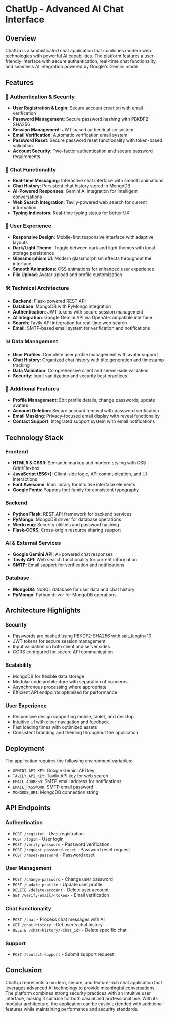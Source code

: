 # ChatUp - Advanced AI Chat Interface

## Overview
ChatUp is a sophisticated chat application that combines modern web technologies with powerful AI capabilities. The platform features a user-friendly interface with secure authentication, real-time chat functionality, and seamless AI integration powered by Google's Gemini model.

## Features

### 🔐 Authentication & Security
- **User Registration & Login**: Secure account creation with email verification
- **Password Management**: Secure password hashing with PBKDF2-SHA256
- **Session Management**: JWT-based authentication system
- **Email Verification**: Automatic verification email system
- **Password Reset**: Secure password reset functionality with token-based validation
- **Account Security**: Two-factor authentication and secure password requirements

### 💬 Chat Functionality
- **Real-time Messaging**: Interactive chat interface with smooth animations
- **Chat History**: Persistent chat history stored in MongoDB
- **AI-Powered Responses**: Gemini AI integration for intelligent conversations
- **Web Search Integration**: Tavily-powered web search for current information
- **Typing Indicators**: Real-time typing status for better UX

### 🎨 User Experience
- **Responsive Design**: Mobile-first responsive interface with adaptive layouts
- **Dark/Light Theme**: Toggle between dark and light themes with local storage persistence
- **Glassmorphism UI**: Modern glassmorphism effects throughout the interface
- **Smooth Animations**: CSS animations for enhanced user experience
- **File Upload**: Avatar upload and profile customization

### 🛠️ Technical Architecture
- **Backend**: Flask-powered REST API
- **Database**: MongoDB with PyMongo integration
- **Authentication**: JWT tokens with secure session management
- **AI Integration**: Google Gemini API via OpenAI-compatible interface
- **Search**: Tavily API integration for real-time web search
- **Email**: SMTP-based email system for verification and notifications

### 📊 Data Management
- **User Profiles**: Complete user profile management with avatar support
- **Chat History**: Organized chat history with title generation and timestamp tracking
- **Data Validation**: Comprehensive client and server-side validation
- **Security**: Input sanitization and security best practices

### 🎯 Additional Features
- **Profile Management**: Edit profile details, change passwords, update avatars
- **Account Deletion**: Secure account removal with password verification
- **Email Masking**: Privacy-focused email display with reveal functionality
- **Contact Support**: Integrated support system with email notifications

## Technology Stack

### Frontend
- **HTML5 & CSS3**: Semantic markup and modern styling with CSS Grid/Flexbox
- **JavaScript (ES6+)**: Client-side logic, API communication, and UI interactions
- **Font Awesome**: Icon library for intuitive interface elements
- **Google Fonts**: Poppins font family for consistent typography

### Backend
- **Python Flask**: REST API framework for backend services
- **PyMongo**: MongoDB driver for database operations
- **Werkzeug**: Security utilities and password hashing
- **Flask-CORS**: Cross-origin resource sharing support

### AI & External Services
- **Google Gemini API**: AI-powered chat responses
- **Tavily API**: Web search functionality for current information
- **SMTP**: Email support for verification and notifications

### Database
- **MongoDB**: NoSQL database for user data and chat history
- **PyMongo**: Python driver for MongoDB operations

## Architecture Highlights

### Security
- Passwords are hashed using PBKDF2-SHA256 with salt_length=10
- JWT tokens for secure session management
- Input validation on both client and server sides
- CORS configured for secure API communication

### Scalability
- MongoDB for flexible data storage
- Modular code architecture with separation of concerns
- Asynchronous processing where appropriate
- Efficient API endpoints optimized for performance

### User Experience
- Responsive design supporting mobile, tablet, and desktop
- Intuitive UI with clear navigation and feedback
- Fast loading times with optimized assets
- Consistent branding and theming throughout the application

## Deployment

The application requires the following environment variables:
- `GEMINI_API_KEY`: Google Gemini API key
- `TAVILY_API_KEY`: Tavily API key for web search
- `EMAIL_ADDRESS`: SMTP email address for notifications
- `EMAIL_PASSWORD`: SMTP email password
- `MONGODB_URI`: MongoDB connection string

## API Endpoints

### Authentication
- `POST /register` - User registration
- `POST /login` - User login
- `POST /verify-password` - Password verification
- `POST /request-password-reset` - Password reset request
- `POST /reset-password` - Password reset

### User Management
- `POST /change-password` - Change user password
- `POST /update-profile` - Update user profile
- `DELETE /delete-account` - Delete user account
- `GET /verify-email/<token>` - Email verification

### Chat Functionality
- `POST /chat` - Process chat messages with AI
- `GET /chat-history` - Get user's chat history
- `DELETE /chat-history/<chat_id>` - Delete specific chat

### Support
- `POST /contact-support` - Submit support request

## Conclusion

ChatUp represents a modern, secure, and feature-rich chat application that leverages advanced AI technology to provide meaningful conversations. The platform combines strong security practices with an intuitive user interface, making it suitable for both casual and professional use. With its modular architecture, the application can be easily extended with additional features while maintaining performance and security standards.